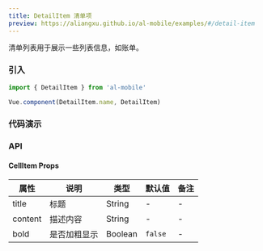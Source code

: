 ```yaml
---
title: DetailItem 清单项
preview: https://aliangxu.github.io/al-mobile/examples/#/detail-item
---
```


清单列表用于展示一些列表信息，如账单。

### 引入

```javascript
import { DetailItem } from 'al-mobile'

Vue.component(DetailItem.name, DetailItem)
```

### 代码演示
<!-- DEMO -->

### API

#### CellItem Props
|属性 | 说明 | 类型 | 默认值|备注|
|----|-----|------|------|------|
|title|标题|String|-|-|
|content|描述内容|String|-|-|
|bold|是否加粗显示|Boolean|`false`|-|
